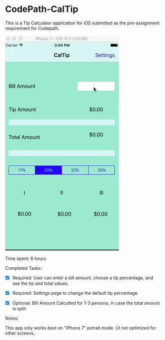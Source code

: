 # CodePath-CalTip
This is a Tip Calculator application for iOS submitted as the pre-assignment requirement for Codepath.

![Walkthrough](GIFs/CalTip.gif)

Time spent: 6 hours

Completed Tasks:

* [x] Required: User can enter a bill amount, choose a tip percentage, and see the tip and total values.
* [x] Required: Settings page to change the default tip percentage.
* [x] Optional: Bill Amount Calculted for 1-3 persons, in case the total amount is split.


Notes:

This app only works best on "iPhone 7" potrait mode.
UI not optimized for other screens..
